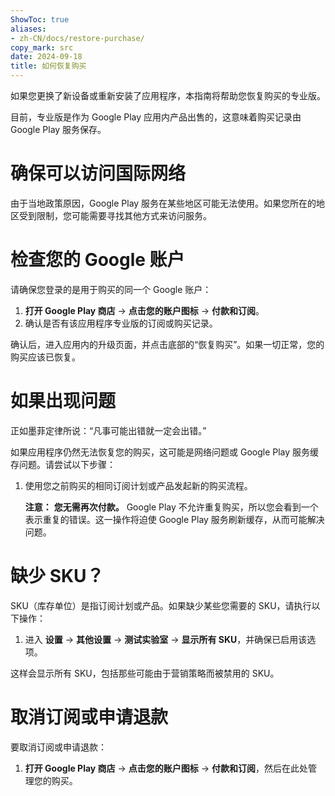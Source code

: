 ```yaml
---
ShowToc: true
aliases:
- zh-CN/docs/restore-purchase/
copy_mark: src
date: 2024-09-18
title: 如何恢复购买
---
```


如果您更换了新设备或重新安装了应用程序，本指南将帮助您恢复购买的专业版。

目前，专业版是作为 Google Play 应用内产品出售的，这意味着购买记录由 Google Play 服务保存。

# 确保可以访问国际网络  

由于当地政策原因，Google Play 服务在某些地区可能无法使用。如果您所在的地区受到限制，您可能需要寻找其他方式来访问服务。

# 检查您的 Google 账户  

请确保您登录的是用于购买的同一个 Google 账户：

1. **打开 Google Play 商店** -> **点击您的账户图标** -> **付款和订阅**。  
2. 确认是否有该应用程序专业版的订阅或购买记录。

确认后，进入应用内的升级页面，并点击底部的“恢复购买”。如果一切正常，您的购买应该已恢复。

# 如果出现问题  

正如墨菲定律所说：“凡事可能出错就一定会出错。”

如果应用程序仍然无法恢复您的购买，这可能是网络问题或 Google Play 服务缓存问题。请尝试以下步骤：

1. 使用您之前购买的相同订阅计划或产品发起新的购买流程。

   **注意：** **您无需再次付款。** Google Play 不允许重复购买，所以您会看到一个表示重复的错误。这一操作将迫使 Google Play 服务刷新缓存，从而可能解决问题。

# 缺少 SKU？  

SKU（库存单位）是指订阅计划或产品。如果缺少某些您需要的 SKU，请执行以下操作：

1. 进入 **设置** -> **其他设置** -> **测试实验室** -> **显示所有 SKU**，并确保已启用该选项。
   
这样会显示所有 SKU，包括那些可能由于营销策略而被禁用的 SKU。

# 取消订阅或申请退款  

要取消订阅或申请退款：

1. **打开 Google Play 商店** -> **点击您的账户图标** -> **付款和订阅**，然后在此处管理您的购买。
